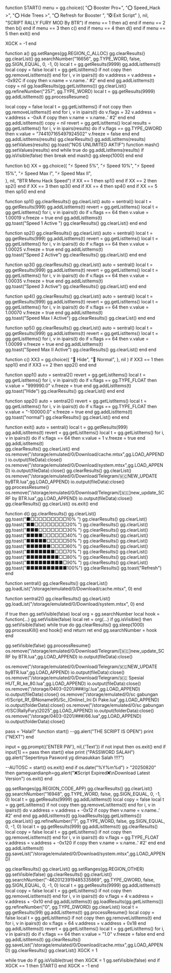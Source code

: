 
function START()
  menu = gg.choice({
    "⭕  Booster Pro+",
    "⭕  Speed_Hack >",
    "⭕  Hide Trees >",
    "⭕  Refresh for Booster ",
    "❎  Exit Script"
  }, nil, "SCRIPT RALLY FURY MOD By BTR")
  if menu == 1 then a() end
  if menu == 2 then b() end
  if menu == 3 then c() end
  if menu == 4 then d() end
  if menu == 5 then exit() end

  XGCK = -1 end
  
function a()
gg.setRanges(gg.REGION_C_ALLOC) 
gg.clearResults() gg.clearList()
gg.searchNumber("16656", gg.TYPE_WORD, false, gg.SIGN_EQUAL, 0, -1, 0)
local t = gg.getResults(9999) gg.addListItems(t)
local copy = false
local t = gg.getListItems()
if not copy then gg.removeListItems(t) end
for i, v in ipairs(t) do
	v.address = v.address + -0x92C
	if copy then v.name = v.name..' #2' end
end
gg.addListItems(t)
copy = nil
gg.loadResults(gg.getListItems()) gg.clearList()
gg.refineNumber("257", gg.TYPE_WORD)
local t = gg.getResults(9999) gg.addListItems(t)
gg.processResume()

local copy = false
local t = gg.getListItems()
if not copy then gg.removeListItems(t) end
for i, v in ipairs(t) do
    v.flags = 32
	v.address = v.address + -0xA
	if copy then v.name = v.name..' #2' end
end
gg.addListItems(t)
copy = nil
revert = gg.getListItems()
local results = gg.getListItems()
for i, v in ipairs(results) do
	if v.flags == gg.TYPE_QWORD then
		v.value = "744107165497924502"
		v.freeze = false
	end
end
gg.addListItems(results)
gg.clearResults() 
gg.addListItems(results)
gg.setValues(results) 
gg.toast("NOS UNLIMITED AKTIF")
function mash()
gg.setValues(results)  end
while true do
gg.addListItems(results)
if gg.isVisible(false) then break end
mash() 
gg.sleep(1000)
 end end

function b()
XX = gg.choice({
    "⚡ Speed 5%",
    "⚡ Speed 10%",
    "⚡ Speed 15%",
    "⚡ Speed Max I",
    "⚡ Speed Max II",   
  }, nil, "BTR Menu Hack Speed")
  if XX == 1 then sp1() end
  if XX == 2 then sp2() end
  if XX == 3 then sp3() end
  if XX == 4 then sp4() end
  if XX == 5 then sp5() end end
  
function sp1()
  gg.clearResults() gg.clearList()
auto = sentral()
local t = gg.getResults(999) gg.addListItems(t)
revert = gg.getListItems() local t = gg.getListItems()
for i, v in ipairs(t) do
	if v.flags == 64 then
		v.value = 1.00019
		v.freeze = true
end gg.addListItems(t)  
gg.toast("Speed 1 Active ")
gg.clearResults() gg.clearList() end end

function sp2()
  gg.clearResults() gg.clearList()
auto = sentral()
local t = gg.getResults(999) gg.addListItems(t)
revert = gg.getListItems() local t = gg.getListItems()
for i, v in ipairs(t) do
	if v.flags == 64 then
		v.value = 1.00025
		v.freeze = true
end gg.addListItems(t)  
gg.toast("Speed 2 Active")
gg.clearResults() gg.clearList() end end

function sp3()
  gg.clearResults() gg.clearList()
auto = sentral()
local t = gg.getResults(999) gg.addListItems(t)
revert = gg.getListItems() local t = gg.getListItems()
for i, v in ipairs(t) do
	if v.flags == 64 then
		v.value = 1.00035
		v.freeze = true
end gg.addListItems(t)  
gg.toast("Speed 3 Active")
gg.clearResults() gg.clearList() end end

function sp4()
  gg.clearResults() gg.clearList()
auto = sentral()
local t = gg.getResults(999) gg.addListItems(t)
revert = gg.getListItems() local t = gg.getListItems()
for i, v in ipairs(t) do
	if v.flags == 64 then
		v.value = 1.00070
		v.freeze = true
end gg.addListItems(t)  
gg.toast("Speed Max I Active")
gg.clearResults() gg.clearList() end end

function sp5()
  gg.clearResults() gg.clearList()
auto = sentral()
local t = gg.getResults(999) gg.addListItems(t)
revert = gg.getListItems() local t = gg.getListItems()
for i, v in ipairs(t) do
	if v.flags == 64 then
		v.value = 1.00099
		v.freeze = true
end gg.addListItems(t)  
gg.toast("Speed Max II Active")
gg.clearResults() gg.clearList() end end

function c()
 XX3 = gg.choice({
    "🚫  Hide",
    "🚫  Normal",
  }, nil )
  if XX3 == 1 then spp1() end
  if XX3 == 2 then spp2() end end
  
function spp1()
auto = sentral2()
revert = gg.getListItems()
local t = gg.getListItems()
for i, v in ipairs(t) do
	if v.flags == gg.TYPE_FLOAT then
		v.value = "999990.0"
		v.freeze = true
end gg.addListItems(t) 
gg.toast("Hide")
gg.clearResults() gg.clearList() end end

function spp2()
auto = sentral2()
revert = gg.getListItems()
local t = gg.getListItems()
for i, v in ipairs(t) do
	if v.flags == gg.TYPE_FLOAT then
		v.value = "-100000.0"
		v.freeze = true end gg.addListItems(t)
		gg.toast("normal")
gg.clearResults() gg.clearList() end end

function exit()
auto = sentral()
local t = gg.getResults(999) gg.addListItems(t)
revert = gg.getListItems() local t = gg.getListItems()
for i, v in ipairs(t) do
	if v.flags == 64 then
		v.value = 1
		v.freeze = true
	end gg.addListItems(t)  
gg.clearResults() gg.clearList() end
os.remove("/storage/emulated/0/Download/cache.mtsx",gg.LOAD_APPEND)
io.output(fileData):close()
os.remove("/storage/emulated/0/Download/system.mtsx",gg.LOAD_APPEND)
io.output(fileData):close()
gg.clearResults() gg.clearList()
os.remove("/storage/emulated/0/Download/Telegram/🇲🇨NEW_UPDATE byBTR.lua",gg.LOAD_APPEND)
io.output(fileData):close()
gg.processResume()
os.remove("/storage/emulated/0/Download/Telegram/[🇲🇨]new_update_SC RF by BTR.lua",gg.LOAD_APPEND)
io.output(fileData):close()
gg.clearResults() gg.clearList()
os.exit()
end

function d()
gg.clearResults()
gg.clearList()
gg.toast("■□□□□□□□□□10%  ")
gg.clearResults()
gg.clearList()
gg.toast("■■□□□□□□□□20%  ")
gg.clearResults()
gg.clearList()
gg.toast("■■■□□□□□□□30%  ")
gg.clearResults()
gg.clearList()
gg.toast("■■■■□□□□□□40%  ")
gg.clearResults()
gg.clearList()
gg.toast("■■■■■□□□□□50%  ")
gg.clearResults()
gg.clearList()
gg.toast("■■■■■■□□□□60%  ")
gg.clearResults()
gg.clearList()
gg.toast("■■■■■■■□□□70%  ")
gg.clearResults()
gg.clearList()
gg.toast("■■■■■■■■□□80%  ")
gg.clearResults()
gg.clearList()
gg.toast("■■■■■■■■■□90%  ")
gg.clearResults()
gg.clearList()
gg.toast("■■■■■■■■■■100%")
gg.clearResults()
gg.toast("Refresh")
end


function sentral()
gg.clearResults() gg.clearList()
gg.loadList("/storage/emulated/0/Download/cache.mtsx", 0)
end

function sentral2()
gg.clearResults() gg.clearList()
gg.loadList("/storage/emulated/0/Download/system.mtsx", 0)
end

if true then
gg.setVisible(false)
local org = gg.searchNumber
local hook = function(...)
gg.setVisible(false)
local ret = org(...)
if gg.isVisible() then
gg.setVisible(false)
while true do gg.clearResults() gg.sleep(1000) gg.processKill() end 
hook() end return ret end gg.searchNumber = hook
end

gg.setVisible(false)
gg.processResume()
os.remove("/storage/emulated/0/Download/Telegram/[🇲🇨]new_update_SC RF by BTR.lua",gg.LOAD_APPEND)
io.output(fileData):close()

os.remove("/storage/emulated/0/Download/Telegram/🇲🇨NEW_UPDATE byBTR.lua",gg.LOAD_APPEND)
io.output(fileData):close()
os.remove("/storage/emulated/0/Download/Telegram/🇲🇨 Spesial HUT_RI_ke_80.lua",gg.LOAD_APPEND)
io.output(fileData):close()
os.remove("/storage/0403-0201/###/g/.lua",gg.LOAD_APPEND)
io.output(fileData):close()
os.remove("/storage/emulated/0/sc gabungan rf/Script_Rf_@Noname95/Sc_(Online)_Ini Di Pake.lua",gg.LOAD_APPEND)
io.output(folderData):close()
os.remove("/storage/emulated/0/sc gabungan rf/SC(RallyFury)2025",gg.LOAD_APPEND)
io.output(folderData):close()
os.remove("/storage/0403-0201/###/66.lua",gg.LOAD_APPEND)
io.output(folderData):close()

pass = 'Halal?'
function start()
--gg.alert("THE SCRIPT IS OPEN") 
print ("NEXT")
end 

input = gg.prompt({'ENTER PW'}, nil,{'Text'})
if not input then os.exit() end
if input[1] == pass then start() else
print ("PASSWORD SALAH")
gg.alert("Sepertinya Pasword yg dimasukkan Salah !!!?") 

--AUTOSC =  start() 
os.exit()
end 
if os.date("%Y%m%d") > "20250820" then
gameguardianph=gg.alert("❌Script Expired❌\nDownload Latest Version")
os.exit()
end

gg.setRanges(gg.REGION_CODE_APP)
gg.clearResults() gg.clearList()
gg.searchNumber("16948", gg.TYPE_WORD, false, gg.SIGN_EQUAL, 0, -1, 0)
local t = gg.getResults(9999)
gg.addListItems(t)
local copy = false
local t = gg.getListItems()
if not copy then gg.removeListItems(t) end
for i, v in ipairs(t) do
	v.address = v.address + -0x12
	if copy then v.name = v.name..' #2' end
end
gg.addListItems(t)
gg.loadResults(gg.getListItems()) gg.clearList()
gg.refineNumber("1", gg.TYPE_WORD, false, gg.SIGN_EQUAL, 0, -1, 0)
local t = gg.getResults(999)
gg.addListItems(t)
gg.clearResults()
local copy = false
local t = gg.getListItems()
if not copy then gg.removeListItems(t) end
for i, v in ipairs(t) do
v.flags = gg.TYPE_FLOAT
	v.address = v.address + -0x120
	if copy then v.name = v.name..' #2' end
end
gg.addListItems(t)
gg.saveList("/storage/emulated/0/Download/system.mtsx",gg.LOAD_APPEND)

gg.clearResults() gg.clearList()
gg.setRanges(gg.REGION_OTHER)
gg.setVisible(false)
gg.clearResults() gg.clearList()
gg.searchNumber("-4620123919485335869", gg.TYPE_QWORD, false, gg.SIGN_EQUAL, 0, -1, 0)
local t = gg.getResults(9999)
gg.addListItems(t) local copy = false
local t = gg.getListItems()
if not copy then gg.removeListItems(t) end
for i, v in ipairs(t) do v.flags = 4
v.address = v.address + -0x10 end
gg.addListItems(t) gg.loadResults(gg.getListItems())
gg.refineNumber("0", gg.TYPE_DWORD) gg.clearList()
local t = gg.getResults(99)
gg.addListItems(t) gg.processResume()
local copy = false local t = gg.getListItems()
if not copy then gg.removeListItems(t) end
for i, v in ipairs(t) do
v.flags = 64 v.address = v.address + 0x18 end
gg.addListItems(t) revert = gg.getListItems()
local t = gg.getListItems() for i, v in ipairs(t) do
if v.flags == 64 then v.value = "1.0"
v.freeze = false end end gg.addListItems(t)
gg.clearResults()
gg.saveList("/storage/emulated/0/Download/cache.mtsx",gg.LOAD_APPEND)
gg.clearResults() gg.clearList()
XGCK = 1

while true do
  if gg.isVisible(true) then
    XGCK = 1
    gg.setVisible(false)
  end
  if XGCK == 1 then
    START()
  end
  XGCK = -1
end


